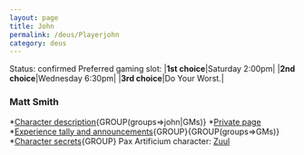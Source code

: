 ```yaml
---
layout: page
title: John
permalink: /deus/Playerjohn
category: deus
---
```

Status: confirmed
Preferred gaming slot:
|__1st choice__|Saturday 2:00pm|
|__2nd choice__|Wednesday 6:30pm|
|__3rd choice__|Do Your Worst.|
### Matt Smith
*[Character description](CharPublicJohn){GROUP(groups=&gt;john|GMs)}
*[Private page](CharPrivateJohn)
*[Experience tally and announcements](AnnounceJohn){GROUP}{GROUP(groups=&gt;GMs)}
*[Character secrets](CharSecretsJohn){GROUP}
Pax Artificium character: [Zuul](/pax/pcs/zuul.html)

